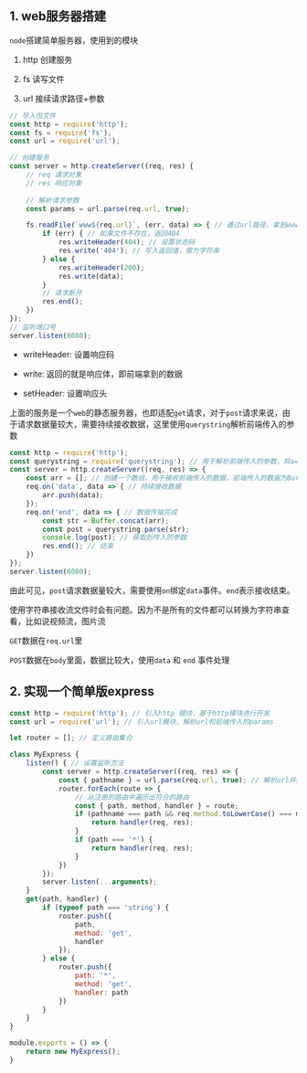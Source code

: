 ## 1. web服务器搭建

```node```搭建简单服务器，使用到的模块

1. http 创建服务

2. fs 读写文件

3. url 接续请求路径+参数

```js
// 导入包文件
const http = require('http');
const fs = require('fs');
const url = require('url');

// 创建服务
const server = http.createServer((req, res) {
    // req 请求对象
    // res 响应对象
    
    // 解析请求参数
    const params = url.parse(req.url, true);

    fs.readFile(`www${req.url}`, (err, data) => { // 通过url路径，拿到www文件夹中对应的文件
        if (err) { // 如果文件不存在，返回404
            res.writeHeader(404); // 设置状态码
            res.write('404'); // 写入返回值，需为字符串
        } else {
            res.writeHeader(200);
            res.write(data);
        }
        // 请求断开
        res.end();
    })
});
// 监听端口号
server.listen(8080);
```

- writeHeader: 设置响应码 

- write: 返回的就是响应体，即前端拿到的数据

- setHeader: 设置响应头

上面的服务是一个```web```的静态服务器，也即适配```get```请求，对于```post```请求来说，由于请求数据量较大，需要持续接收数据，这里使用```querystring```解析前端传入的参数

```js
const http = require('http');
const querystring = require('querystring'); // 用于解析前端传入的参数，将a=1&b=2 解析为 {a:1, b: 2};
const server = http.createServer((req, res) => {
    const arr = []; // 创建一个数组，用于接收前端传入的数据，前端传入的数据为Buffer类型。
    req.on('data', data => { // 持续接收数据
        arr.push(data);
    });
    req.on('end', data => { // 数据传输完成
        const str = Buffer.concat(arr);
        const post = querystring.parse(str);
        console.log(post); // 获取到传入的参数
        res.end(); // 结束
    })
});
server.listen(8080);
```
由此可见，```post```请求数据量较大，需要使用```on```绑定```data```事件。```end```表示接收结束。

使用字符串接收流文件时会有问题。因为不是所有的文件都可以转换为字符串查看，比如说视频流，图片流

```GET```数据在```req.url```里

```POST```数据在```body```里面，数据比较大，使用```data``` 和 ```end``` 事件处理

## 2. 实现一个简单版express

```js
const http = require('http'); // 引入http 模块，基于http模块进行开发
const url = require('url'); // 引入url模块，解析url和前端传入的params

let router = []; // 定义路由集合

class MyExpress {
    listen() { // 设置监听方法
        const server = http.createServer((req, res) => {
            const { pathname } = url.parse(req.url, true); // 解析url并获取请求路径
            router.forEach(route => {
                // 从注册的路由中遍历出符合的路由
                const { path, method, handler } = route;
                if (pathname === path && req.method.toLowerCase() === method) {
                    return handler(req, res);
                }
                if (path === '*') {
                    return handler(req, res);
                }
            })
        });
        server.listen(...arguments);
    }
    get(path, handler) {
        if (typeof path === 'string') {
            router.push({
                path,
                method: 'get',
                handler
            });
        } else {
            router.push({
                path: '*',
                method: 'get',
                handler: path
            })
        }
    }
}

module.exports = () => {
    return new MyExpress();
} 

```